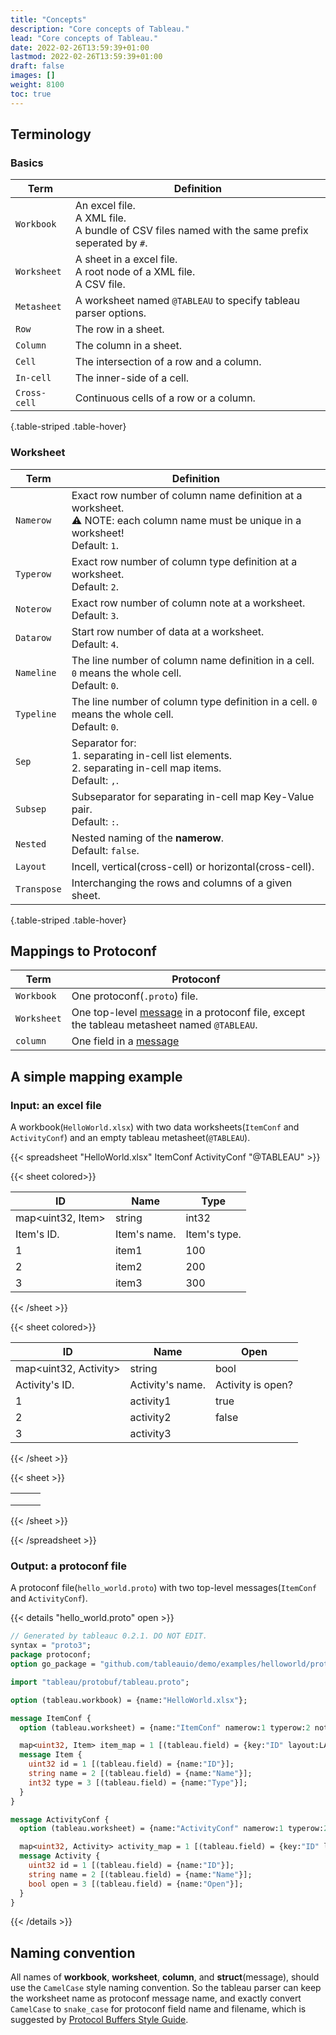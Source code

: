 ```yaml
---
title: "Concepts"
description: "Core concepts of Tableau."
lead: "Core concepts of Tableau."
date: 2022-02-26T13:59:39+01:00
lastmod: 2022-02-26T13:59:39+01:00
draft: false
images: []
weight: 8100
toc: true
---
```


## Terminology

### Basics

| Term         | Definition                                                                                           |
|--------------|------------------------------------------------------------------------------------------------------|
| `Workbook`   | An excel file.<br>A XML file.<br> A bundle of CSV files named with the same prefix seperated by `#`. |
| `Worksheet`  | A sheet in a excel file.<br>A root node of a XML file.<br>A CSV file.                                |
| `Metasheet`  | A worksheet named `@TABLEAU` to specify tableau parser options.                                      |
| `Row`        | The row in a sheet.                                                                                  |
| `Column`     | The column in a sheet.                                                                               |
| `Cell`       | The intersection of a row and a column.                                                              |
| `In-cell`    | The inner-side of a cell.                                                                            |
| `Cross-cell` | Continuous cells of a row or a column.                                                               |
{.table-striped .table-hover}

### Worksheet

| Term        | Definition                                                                                                                             |
|-------------|----------------------------------------------------------------------------------------------------------------------------------------|
| `Namerow`   | Exact row number of column name definition at a worksheet.<br>⚠️ NOTE: each column name must be unique in a worksheet!<br>Default: `1`. |
| `Typerow`   | Exact row number of column type definition at a worksheet.<br>Default: `2`.                                                            |
| `Noterow`   | Exact row number of column note at a worksheet.<br>Default: `3`.                                                                       |
| `Datarow`   | Start row number of data at a worksheet.<br>Default: `4`.                                                                              |
| `Nameline`  | The line number of column name definition in a cell. `0` means the whole cell.<br>Default: `0`.                                        |
| `Typeline`  | The line number of column type definition in a cell. `0` means the whole cell.<br>Default: `0`.                                        |
| `Sep`       | Separator for:<br>    1. separating in-cell list elements. <br>    2. separating in-cell map items.<br>Default: `,`.                   |
| `Subsep`    | Subseparator for separating in-cell map Key-Value pair.<br>Default: `:`.                                                               |
| `Nested`    | Nested naming of the **namerow**.<br>Default: `false`.                                                                                 |
| `Layout`    | Incell, vertical(cross-cell) or horizontal(cross-cell).                                                                                |
| `Transpose` | Interchanging the rows and columns of a given sheet.                                                                                   |
{.table-striped .table-hover}

## Mappings to Protoconf

| Term        | Protoconf                                                                                                                                                      |
|-------------|----------------------------------------------------------------------------------------------------------------------------------------------------------------|
| `Workbook`  | One protoconf(`.proto`) file.                                                                                                                                  |
| `Worksheet` | One top-level [message](https://developers.google.com/protocol-buffers/docs/proto3#simple) in a protoconf file, except the tableau metasheet named `@TABLEAU`. |
| `column`    | One field in a [message](https://developers.google.com/protocol-buffers/docs/proto3#simple)                                                                    |

## A simple mapping example

### Input: an excel file

A workbook(`HelloWorld.xlsx`) with two data worksheets(`ItemConf` and `ActivityConf`) and an empty tableau metasheet(`@TABLEAU`).

{{< spreadsheet "HelloWorld.xlsx" ItemConf ActivityConf "@TABLEAU" >}}

{{< sheet colored>}}

| ID                | Name         | Type         |
|-------------------|--------------|--------------|
| map<uint32, Item> | string       | int32        |
| Item's ID.        | Item's name. | Item's type. |
| 1                 | item1        | 100          |
| 2                 | item2        | 200          |
| 3                 | item3        | 300          |

{{< /sheet >}}

{{< sheet colored>}}

| ID                    | Name             | Open              |
|-----------------------|------------------|-------------------|
| map<uint32, Activity> | string           | bool              |
| Activity's ID.        | Activity's name. | Activity is open? |
| 1                     | activity1        | true              |
| 2                     | activity2        | false             |
| 3                     | activity3        |                   |

{{< /sheet >}}

{{< sheet >}}

|   |   |   |
|---|---|---|
|   |   |   |
|   |   |   |
|   |   |   |

{{< /sheet >}}

{{< /spreadsheet >}}

### Output: a protoconf file

A protoconf file(`hello_world.proto`) with two top-level messages(`ItemConf` and `ActivityConf`).

{{< details "hello_world.proto" open >}}

```protobuf
// Generated by tableauc 0.2.1. DO NOT EDIT.
syntax = "proto3";
package protoconf;
option go_package = "github.com/tableauio/demo/examples/helloworld/protoconf";

import "tableau/protobuf/tableau.proto";

option (tableau.workbook) = {name:"HelloWorld.xlsx"};

message ItemConf {
  option (tableau.worksheet) = {name:"ItemConf" namerow:1 typerow:2 noterow:3 datarow:4};

  map<uint32, Item> item_map = 1 [(tableau.field) = {key:"ID" layout:LAYOUT_VERTICAL}];
  message Item {
    uint32 id = 1 [(tableau.field) = {name:"ID"}];
    string name = 2 [(tableau.field) = {name:"Name"}];
    int32 type = 3 [(tableau.field) = {name:"Type"}];
  }
}

message ActivityConf {
  option (tableau.worksheet) = {name:"ActivityConf" namerow:1 typerow:2 noterow:3 datarow:4};

  map<uint32, Activity> activity_map = 1 [(tableau.field) = {key:"ID" layout:LAYOUT_VERTICAL}];
  message Activity {
    uint32 id = 1 [(tableau.field) = {name:"ID"}];
    string name = 2 [(tableau.field) = {name:"Name"}];
    bool open = 3 [(tableau.field) = {name:"Open"}];
  }
}
```

{{< /details >}}

## Naming convention

All names of **workbook**, **worksheet**, **column**, and **struct**(message), should use the `CamelCase` style naming convention. So the tableau parser can keep the worksheet name as protoconf message name, and exactly convert `CamelCase`  to `snake_case` for protoconf field name and filename, which is suggested by [Protocol Buffers Style Guide](https://developers.google.com/protocol-buffers/docs/style).
